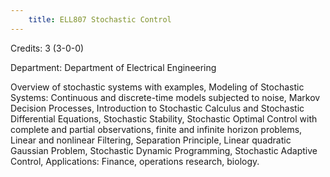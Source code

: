 ```yaml
---
    title: ELL807 Stochastic Control
---
```

Credits: 3 (3-0-0)

Department: Department of Electrical Engineering

Overview of stochastic systems with examples, Modeling of Stochastic Systems: Continuous and discrete-time models subjected to noise, Markov Decision Processes, Introduction to Stochastic Calculus and Stochastic Differential Equations, Stochastic Stability, Stochastic Optimal Control with complete and partial observations, finite and infinite horizon problems, Linear and nonlinear Filtering, Separation Principle, Linear quadratic Gaussian Problem, Stochastic Dynamic Programming, Stochastic Adaptive Control, Applications: Finance, operations research, biology.